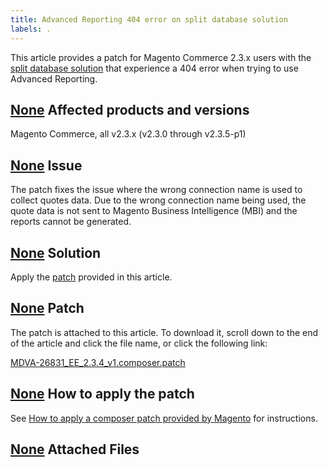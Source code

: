 ```yaml
---
title: Advanced Reporting 404 error on split database solution
labels: .
---
```


This article provides a patch for Magento Commerce 2.3.x users with the [split database solution](https://devdocs.magento.com/guides/v2.3/config-guide/multi-master/multi-master.html) that experience a 404 error when trying to use Advanced Reporting.

## [None](#affected-products-and-versions) Affected products and versions

Magento Commerce, all v2.3.x (v2.3.0 through v2.3.5-p1)

## [None](#issue) Issue

The patch fixes the issue where the wrong connection name is used to collect quotes data. Due to the wrong connection name being used, the quote data is not sent to Magento Business Intelligence (MBI) and the reports cannot be generated.

## [None](#solution) Solution

Apply the [patch](assets/MDVA-26831_EE_2.3.4_v1.composer.patch) provided in this article.

## [None](#patch) Patch

The patch is attached to this article. To download it, scroll down to the end of the article and click the file name, or click the following link:

 [MDVA-26831\_EE\_2.3.4\_v1.composer.patch](assets/MDVA-26831_EE_2.3.4_v1.composer.patch) 

## [None](#how-to-apply-the-patch) How to apply the patch

See [How to apply a composer patch provided by Magento](https://support.magento.com/hc/en-us/articles/360028367731) for instructions.

## [None](#attached-files) Attached Files
